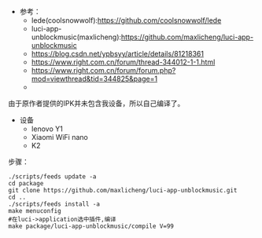 - 参考：
  - lede(coolsnowwolf):https://github.com/coolsnowwolf/lede
  - luci-app-unblockmusic(maxlicheng):https://github.com/maxlicheng/luci-app-unblockmusic
  - https://blog.csdn.net/ypbsyy/article/details/81218361
  - https://www.right.com.cn/forum/thread-344012-1-1.html
  - https://www.right.com.cn/forum/forum.php?mod=viewthread&tid=344825&page=1
  - 

由于原作者提供的IPK并未包含我设备，所以自己编译了。
- 设备
  - lenovo Y1
  - Xiaomi WiFi nano
  - K2

步骤：
```
./scripts/feeds update -a 
cd package
git clone https://github.com/maxlicheng/luci-app-unblockmusic.git
cd ..
./scripts/feeds install -a
make menuconfig
#在luci->application选中插件,编译
make package/luci-app-unblockmusic/compile V=99
```
